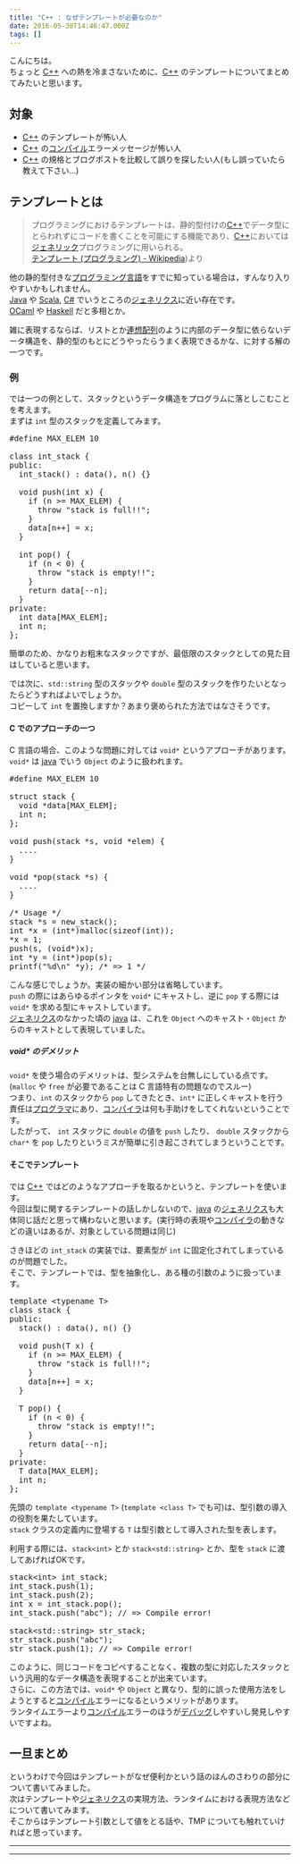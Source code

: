 ```yaml
---
title: "C++ : なぜテンプレートが必要なのか"
date: 2016-05-30T14:46:47.000Z
tags: []
---
```


<p>こんにちは。<br/>
ちょっと <a class="keyword" href="http://d.hatena.ne.jp/keyword/C%2B%2B">C++</a> への熱を冷まさないために、<a class="keyword" href="http://d.hatena.ne.jp/keyword/C%2B%2B">C++</a> のテンプレートについてまとめてみたいと思います。</p>

<h2>対象</h2>

<ul>
<li><a class="keyword" href="http://d.hatena.ne.jp/keyword/C%2B%2B">C++</a> のテンプレートが怖い人</li>
<li><a class="keyword" href="http://d.hatena.ne.jp/keyword/C%2B%2B">C++</a> の<a class="keyword" href="http://d.hatena.ne.jp/keyword/%A5%B3%A5%F3%A5%D1%A5%A4%A5%EB">コンパイル</a>エラーメッセージが怖い人</li>
<li><a class="keyword" href="http://d.hatena.ne.jp/keyword/C%2B%2B">C++</a> の規格とブログポストを比較して誤りを探したい人(もし誤っていたら教えて下さい...)</li>
</ul>

<h2>テンプレートとは</h2>

<blockquote><p>プログラミングにおけるテンプレートは、静的型付けの<a class="keyword" href="http://d.hatena.ne.jp/keyword/C%2B%2B">C++</a>でデータ型にとらわれずにコードを書くことを可能にする機能であり、<a class="keyword" href="http://d.hatena.ne.jp/keyword/C%2B%2B">C++</a>においては<a class="keyword" href="http://d.hatena.ne.jp/keyword/%A5%B8%A5%A7%A5%CD%A5%EA%A5%C3%A5%AF">ジェネリック</a>プログラミングに用いられる。<br/>
<a href="https://ja.wikipedia.org/wiki/%E3%83%86%E3%83%B3%E3%83%97%E3%83%AC%E3%83%BC%E3%83%88_(%E3%83%97%E3%83%AD%E3%82%B0%E3%83%A9%E3%83%9F%E3%83%B3%E3%82%B0">テンプレート (プログラミング) - Wikipedia</a>)より</p></blockquote>

<p>他の静的型付きな<a class="keyword" href="http://d.hatena.ne.jp/keyword/%A5%D7%A5%ED%A5%B0%A5%E9%A5%DF%A5%F3%A5%B0%B8%C0%B8%EC">プログラミング言語</a>をすでに知っている場合は，すんなり入りやすいかもしれません。<br/>
<a class="keyword" href="http://d.hatena.ne.jp/keyword/Java">Java</a> や <a class="keyword" href="http://d.hatena.ne.jp/keyword/Scala">Scala</a>, <a class="keyword" href="http://d.hatena.ne.jp/keyword/C%23">C#</a> でいうところの<a class="keyword" href="http://d.hatena.ne.jp/keyword/%A5%B8%A5%A7%A5%CD%A5%EA%A5%AF%A5%B9">ジェネリクス</a>に近い存在です。<br/>
<a class="keyword" href="http://d.hatena.ne.jp/keyword/OCaml">OCaml</a> や <a class="keyword" href="http://d.hatena.ne.jp/keyword/Haskell">Haskell</a> だと多相とか。</p>

<p>雑に表現するならば、リストとか<a class="keyword" href="http://d.hatena.ne.jp/keyword/%CF%A2%C1%DB%C7%DB%CE%F3">連想配列</a>のように内部のデータ型に依らないデータ構造を、静的型のもとにどうやったらうまく表現できるかな、に対する解の一つです。</p>

<h3>例</h3>

<p>では一つの例として、スタックというデータ構造をプログラムに落としこむことを考えます。<br/>
まずは <code>int</code> 型のスタックを定義してみます。</p>

<pre class="code lang-cpp" data-lang="cpp" data-unlink><span class="synPreProc">#define MAX_ELEM </span><span class="synConstant">10</span>

<span class="synType">class</span> int_stack {
<span class="synStatement">public</span>:
  int_stack() : data(), n() {}

  <span class="synType">void</span> push(<span class="synType">int</span> x) {
    <span class="synStatement">if</span> (n &gt;= MAX_ELEM) {
      <span class="synStatement">throw</span> <span class="synConstant">&quot;stack is full!!&quot;</span>;
    }
    data[n++] = x;
  }

  <span class="synType">int</span> pop() {
    <span class="synStatement">if</span> (n &lt; <span class="synConstant">0</span>) {
      <span class="synStatement">throw</span> <span class="synConstant">&quot;stack is empty!!&quot;</span>;
    }
    <span class="synStatement">return</span> data[--n];
  }
<span class="synStatement">private</span>:
  <span class="synType">int</span> data[MAX_ELEM];
  <span class="synType">int</span> n;
};
</pre>

<p>簡単のため、かなりお粗末なスタックですが、最低限のスタックとしての見た目はしていると思います。</p>

<p>では次に、<code>std::string</code> 型のスタックや <code>double</code> 型のスタックを作りたいとなったらどうすればよいでしょうか。<br/>
コピーして <code>int</code> を置換しますか？あまり褒められた方法ではなさそうです。</p>

<h4>C でのアプローチの一つ</h4>

<p>C 言語の場合、このような問題に対しては <code>void*</code> というアプローチがあります。<br/>
<code>void*</code> は <a class="keyword" href="http://d.hatena.ne.jp/keyword/java">java</a> でいう <code>Object</code> のように扱われます。</p>

<pre class="code lang-c" data-lang="c" data-unlink><span class="synPreProc">#define MAX_ELEM </span><span class="synConstant">10</span>

<span class="synType">struct</span> stack {
  <span class="synType">void</span> *data[MAX_ELEM];
  <span class="synType">int</span> n;
};

<span class="synType">void</span> push(stack *s, <span class="synType">void</span> *elem) {
  ....
}

<span class="synType">void</span> *pop(stack *s) {
  ....
}

<span class="synComment">/* Usage */</span>
stack *s = new_stack();
<span class="synType">int</span> *x = (<span class="synType">int</span>*)malloc(<span class="synStatement">sizeof</span>(<span class="synType">int</span>));
*x = <span class="synConstant">1</span>;
push(s, (<span class="synType">void</span>*)x);
<span class="synType">int</span> *y = (<span class="synType">int</span>*)pop(s);
printf(<span class="synConstant">&quot;</span><span class="synSpecial">%d\n</span><span class="synConstant">&quot;</span> *y); <span class="synComment">/* =&gt; 1 */</span>
</pre>

<p>こんな感じでしょうか。実装の細かい部分は省略しています。<br/>
<code>push</code> の際にはあらゆるポインタを <code>void*</code> にキャストし、逆に <code>pop</code> する際には <code>void*</code> を求める型にキャストしています。<br/>
<a class="keyword" href="http://d.hatena.ne.jp/keyword/%A5%B8%A5%A7%A5%CD%A5%EA%A5%AF%A5%B9">ジェネリクス</a>のなかった頃の <a class="keyword" href="http://d.hatena.ne.jp/keyword/java">java</a> は、これを <code>Object</code> へのキャスト・<code>Object</code> からのキャストとして表現していました。</p>

<h5>void* のデメリット</h5>

<p><code>void*</code> を使う場合のデメリットは、型システムを台無しにしている点です。(<code>malloc</code> や <code>free</code> が必要であることは C 言語特有の問題なのでスルー)<br/>
つまり、<code>int</code> のスタックから <code>pop</code> してきたとき、<code>int*</code> に正しくキャストを行う責任は<a class="keyword" href="http://d.hatena.ne.jp/keyword/%A5%D7%A5%ED%A5%B0%A5%E9%A5%DE">プログラマ</a>にあり、<a class="keyword" href="http://d.hatena.ne.jp/keyword/%A5%B3%A5%F3%A5%D1%A5%A4%A5%E9">コンパイラ</a>は何も手助けをしてくれないということです。<br/>
したがって、 <code>int</code> スタックに <code>double</code> の値を <code>push</code> したり、 <code>double</code> スタックから <code>char*</code> を <code>pop</code> したりというミスが簡単に引き起こされてしまうということです。</p>

<h4>そこでテンプレート</h4>

<p>では <a class="keyword" href="http://d.hatena.ne.jp/keyword/C%2B%2B">C++</a> ではどのようなアプローチを取るかというと、テンプレートを使います。<br/>
今回は型に関するテンプレートの話しかしないので、<a class="keyword" href="http://d.hatena.ne.jp/keyword/java">java</a> の<a class="keyword" href="http://d.hatena.ne.jp/keyword/%A5%B8%A5%A7%A5%CD%A5%EA%A5%AF%A5%B9">ジェネリクス</a>も大体同じ話だと思って構わないと思います。(実行時の表現や<a class="keyword" href="http://d.hatena.ne.jp/keyword/%A5%B3%A5%F3%A5%D1%A5%A4%A5%E9">コンパイラ</a>の動きなどの違いはあるが、対象としている問題は同じ)</p>

<p>さきほどの <code>int_stack</code> の実装では、要素型が <code>int</code> に固定化されてしまっているのが問題でした。<br/>
そこで、テンプレートでは、型を抽象化し、ある種の引数のように扱っています。</p>

<pre class="code lang-cpp" data-lang="cpp" data-unlink><span class="synType">template</span> &lt;<span class="synType">typename</span> T&gt;
<span class="synType">class</span> stack {
<span class="synStatement">public</span>:
  stack() : data(), n() {}

  <span class="synType">void</span> push(T x) {
    <span class="synStatement">if</span> (n &gt;= MAX_ELEM) {
      <span class="synStatement">throw</span> <span class="synConstant">&quot;stack is full!!&quot;</span>;
    }
    data[n++] = x;
  }

  T pop() {
    <span class="synStatement">if</span> (n &lt; <span class="synConstant">0</span>) {
      <span class="synStatement">throw</span> <span class="synConstant">&quot;stack is empty!!&quot;</span>;
    }
    <span class="synStatement">return</span> data[--n];
  }
<span class="synStatement">private</span>:
  T data[MAX_ELEM];
  <span class="synType">int</span> n;
};
</pre>

<p>先頭の <code>template &lt;typename T&gt;</code> (<code>template &lt;class T&gt;</code> でも可)は、型引数の導入の役割を果たしています。<br/>
<code>stack</code> クラスの定義内に登場する <code>T</code> は型引数として導入された型を表します。</p>

<p>利用する際には、<code>stack&lt;int&gt;</code> とか <code>stack&lt;std::string&gt;</code> とか、型を <code>stack</code> に渡してあげればOKです。</p>

<pre class="code lang-cpp" data-lang="cpp" data-unlink>stack&lt;<span class="synType">int</span>&gt; int_stack;
int_stack.push(<span class="synConstant">1</span>);
int_stack.push(<span class="synConstant">2</span>);
<span class="synType">int</span> x = int_stack.pop();
int_stack.push(<span class="synConstant">&quot;abc&quot;</span>); <span class="synComment">// =&gt; Compile error!</span>

stack&lt;std::string&gt; str_stack;
str_stack.push(<span class="synConstant">&quot;abc&quot;</span>);
str_stack.push(<span class="synConstant">1</span>); <span class="synComment">// =&gt; Compile error!</span>
</pre>

<p>このように、同じコードをコピペすることなく、複数の型に対応したスタックという汎用的なデータ構造を表現することが出来ています。<br/>
さらに、この方法では、<code>void*</code> や <code>Object</code> と異なり、型的に誤った使用方法をしようとすると<a class="keyword" href="http://d.hatena.ne.jp/keyword/%A5%B3%A5%F3%A5%D1%A5%A4%A5%EB">コンパイル</a>エラーになるというメリットがあります。<br/>
ランタイムエラーより<a class="keyword" href="http://d.hatena.ne.jp/keyword/%A5%B3%A5%F3%A5%D1%A5%A4%A5%EB">コンパイル</a>エラーのほうが<a class="keyword" href="http://d.hatena.ne.jp/keyword/%A5%C7%A5%D0%A5%C3%A5%B0">デバッグ</a>しやすいし発見しやすいですよね。</p>

<h2>一旦まとめ</h2>

<p>というわけで今回はテンプレートがなぜ便利かという話のほんのさわりの部分について書いてみました。<br/>
次はテンプレートや<a class="keyword" href="http://d.hatena.ne.jp/keyword/%A5%B8%A5%A7%A5%CD%A5%EA%A5%AF%A5%B9">ジェネリクス</a>の実現方法、ランタイムにおける表現方法などについて書いてみます。<br/>
そこからはテンプレート引数として値をとる話や、TMP についても触れていければと思っています。</p>

---

---
